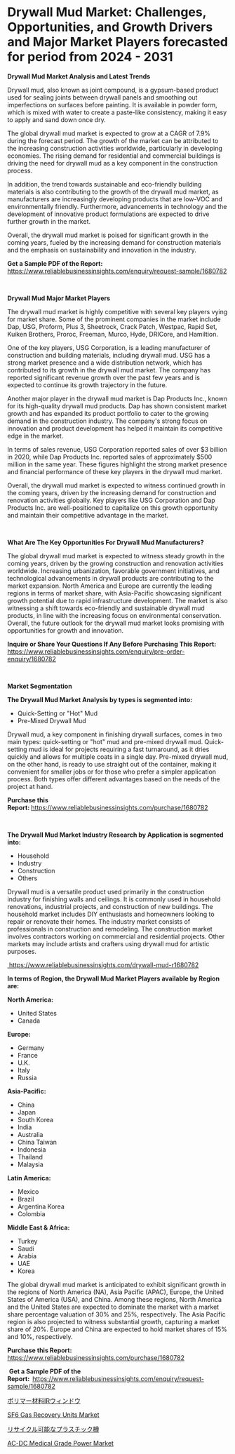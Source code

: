 <p><h1>Drywall Mud Market: Challenges, Opportunities, and Growth Drivers and Major Market Players forecasted for period from 2024 - 2031</h1></p><p><strong>Drywall Mud Market Analysis and Latest Trends</strong></p>
<p><p>Drywall mud, also known as joint compound, is a gypsum-based product used for sealing joints between drywall panels and smoothing out imperfections on surfaces before painting. It is available in powder form, which is mixed with water to create a paste-like consistency, making it easy to apply and sand down once dry.</p><p>The global drywall mud market is expected to grow at a CAGR of 7.9% during the forecast period. The growth of the market can be attributed to the increasing construction activities worldwide, particularly in developing economies. The rising demand for residential and commercial buildings is driving the need for drywall mud as a key component in the construction process.</p><p>In addition, the trend towards sustainable and eco-friendly building materials is also contributing to the growth of the drywall mud market, as manufacturers are increasingly developing products that are low-VOC and environmentally friendly. Furthermore, advancements in technology and the development of innovative product formulations are expected to drive further growth in the market.</p><p>Overall, the drywall mud market is poised for significant growth in the coming years, fueled by the increasing demand for construction materials and the emphasis on sustainability and innovation in the industry.</p></p>
<p><strong>Get a Sample PDF of the Report:&nbsp;</strong> <a href="https://www.reliablebusinessinsights.com/enquiry/request-sample/1680782">https://www.reliablebusinessinsights.com/enquiry/request-sample/1680782</a></p>
<p>&nbsp;</p>
<p><strong>Drywall Mud Major Market Players</strong></p>
<p><p>The drywall mud market is highly competitive with several key players vying for market share. Some of the prominent companies in the market include Dap, USG, Proform, Plus 3, Sheetrock, Crack Patch, Westpac, Rapid Set, Kuiken Brothers, Proroc, Freeman, Murco, Hyde, DRICore, and Hamiltion.</p><p>One of the key players, USG Corporation, is a leading manufacturer of construction and building materials, including drywall mud. USG has a strong market presence and a wide distribution network, which has contributed to its growth in the drywall mud market. The company has reported significant revenue growth over the past few years and is expected to continue its growth trajectory in the future.</p><p>Another major player in the drywall mud market is Dap Products Inc., known for its high-quality drywall mud products. Dap has shown consistent market growth and has expanded its product portfolio to cater to the growing demand in the construction industry. The company's strong focus on innovation and product development has helped it maintain its competitive edge in the market.</p><p>In terms of sales revenue, USG Corporation reported sales of over $3 billion in 2020, while Dap Products Inc. reported sales of approximately $500 million in the same year. These figures highlight the strong market presence and financial performance of these key players in the drywall mud market.</p><p>Overall, the drywall mud market is expected to witness continued growth in the coming years, driven by the increasing demand for construction and renovation activities globally. Key players like USG Corporation and Dap Products Inc. are well-positioned to capitalize on this growth opportunity and maintain their competitive advantage in the market.</p></p>
<p>&nbsp;</p>
<p><strong>What Are The Key Opportunities For Drywall Mud Manufacturers?</strong></p>
<p><p>The global drywall mud market is expected to witness steady growth in the coming years, driven by the growing construction and renovation activities worldwide. Increasing urbanization, favorable government initiatives, and technological advancements in drywall products are contributing to the market expansion. North America and Europe are currently the leading regions in terms of market share, with Asia-Pacific showcasing significant growth potential due to rapid infrastructure development. The market is also witnessing a shift towards eco-friendly and sustainable drywall mud products, in line with the increasing focus on environmental conservation. Overall, the future outlook for the drywall mud market looks promising with opportunities for growth and innovation.</p></p>
<p><strong>Inquire or Share Your Questions If Any Before Purchasing This Report:</strong> <a href="https://www.reliablebusinessinsights.com/enquiry/pre-order-enquiry/1680782">https://www.reliablebusinessinsights.com/enquiry/pre-order-enquiry/1680782</a></p>
<p>&nbsp;</p>
<p><strong>Market Segmentation</strong></p>
<p><strong>The Drywall Mud Market Analysis by types is segmented into:</strong></p>
<p><ul><li>Quick-Setting or "Hot" Mud</li><li>Pre-Mixed Drywall Mud</li></ul></p>
<p><p>Drywall mud, a key component in finishing drywall surfaces, comes in two main types: quick-setting or "hot" mud and pre-mixed drywall mud. Quick-setting mud is ideal for projects requiring a fast turnaround, as it dries quickly and allows for multiple coats in a single day. Pre-mixed drywall mud, on the other hand, is ready to use straight out of the container, making it convenient for smaller jobs or for those who prefer a simpler application process. Both types offer different advantages based on the needs of the project at hand.</p></p>
<p><strong>Purchase this Report:&nbsp;</strong><a href="https://www.reliablebusinessinsights.com/purchase/1680782">https://www.reliablebusinessinsights.com/purchase/1680782</a></p>
<p>&nbsp;</p>
<p><strong>The Drywall Mud Market Industry Research by Application is segmented into:</strong></p>
<p><ul><li>Household</li><li>Industry</li><li>Construction</li><li>Others</li></ul></p>
<p><p>Drywall mud is a versatile product used primarily in the construction industry for finishing walls and ceilings. It is commonly used in household renovations, industrial projects, and construction of new buildings. The household market includes DIY enthusiasts and homeowners looking to repair or renovate their homes. The industry market consists of professionals in construction and remodeling. The construction market involves contractors working on commercial and residential projects. Other markets may include artists and crafters using drywall mud for artistic purposes.</p></p>
<p><a href="https://www.reliablebusinessinsights.com/drywall-mud-r1680782">&nbsp;https://www.reliablebusinessinsights.com/drywall-mud-r1680782</a></p>
<p><strong>In terms of Region, the Drywall Mud Market Players available by Region are:</strong></p>
<p>
    <p> <strong> North America: </strong>
        <ul>
            <li>United States</li>
            <li>Canada</li>
        </ul>
        </p> 
    <p> <strong> Europe: </strong>
        <ul>
            <li>Germany</li>
            <li>France</li>
            <li>U.K.</li>
            <li>Italy</li>
            <li>Russia</li>
        </ul>
        </p> 
    <p> <strong> Asia-Pacific: </strong>
        <ul>
            <li>China</li>
            <li>Japan</li>
            <li>South Korea</li>
            <li>India</li>
            <li>Australia</li>
            <li>China Taiwan</li>
            <li>Indonesia</li>
            <li>Thailand</li>
            <li>Malaysia</li>
        </ul>
        </p> 
    <p> <strong> Latin America: </strong>
        <ul>
            <li>Mexico</li>
            <li>Brazil</li>
            <li>Argentina Korea</li>
            <li>Colombia</li>
        </ul>
        </p> 
    <p> <strong> Middle East & Africa: </strong>
        <ul>
            <li>Turkey</li>
            <li>Saudi</li>
            <li>Arabia</li>
            <li>UAE</li>
            <li>Korea</li>
        </ul>
    </p>
    </p>
<p><p>The global drywall mud market is anticipated to exhibit significant growth in the regions of North America (NA), Asia Pacific (APAC), Europe, the United States of America (USA), and China. Among these regions, North America and the United States are expected to dominate the market with a market share percentage valuation of 30% and 25%, respectively. The Asia Pacific region is also projected to witness substantial growth, capturing a market share of 20%. Europe and China are expected to hold market shares of 15% and 10%, respectively.</p></p>
<p><strong>Purchase this Report: </strong><a href="https://www.reliablebusinessinsights.com/purchase/1680782">https://www.reliablebusinessinsights.com/purchase/1680782</a></p>
<p>&nbsp;<strong>Get a Sample PDF of the Report:&nbsp;&nbsp;</strong><a href="https://www.reliablebusinessinsights.com/enquiry/request-sample/1680782">https://www.reliablebusinessinsights.com/enquiry/request-sample/1680782</a></p>
<p><strong></strong></p>
<p><p><a href="https://github.com/oqoeusbvpadwjs08/Market-Research-Report-List-2/blob/main/4048532100671.md">ポリマー材料IRウィンドウ</a></p><p><a href="https://github.com/peachesmcdowel1/Market-Research-Report-List-3/blob/main/sf6-gas-recovery-units-market.md">SF6 Gas Recovery Units Market</a></p><p><a href="https://github.com/KaliMetz2023/Market-Research-Report-List-1/blob/main/4432545100670.md">リサイクル可能なプラスチック樽</a></p><p><a href="https://github.com/edytherolanlouisejk1miz0wig/Market-Research-Report-List-2/blob/main/ac-dc-medical-grade-power-market.md">AC-DC Medical Grade Power Market</a></p></p>